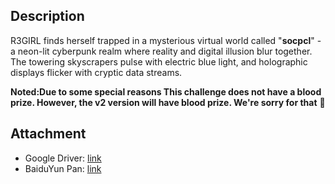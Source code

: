 ## Description

R3GIRL finds herself trapped in a mysterious virtual world called "**socpcl**" - a neon-lit cyberpunk realm where reality and digital illusion blur together. The towering skyscrapers pulse with electric blue light, and holographic displays flicker with cryptic data streams.

**Noted:Due to some special reasons This challenge does not have a blood prize. However, the v2 version will have blood prize. We're sorry for that** 🙏 

## Attachment 

- Google Driver: [link](https://drive.google.com/file/d/1vWL7UYtWV2lH_jyvimNeoZhYhDLAz6FY/view?usp=sharing)
- BaiduYun Pan: [link](https://pan.baidu.com/s/1tJHNi5UT18wEahCdrA8klA?pwd=R325)